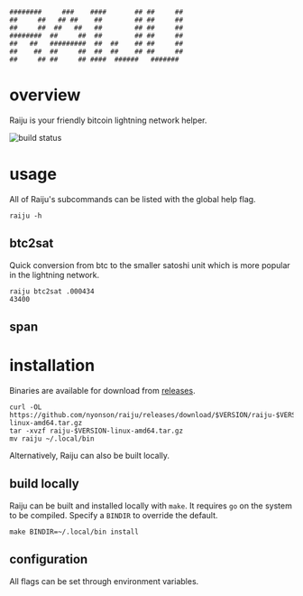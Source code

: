```
########     ###    ####       ## ##     ## 
##     ##   ## ##    ##        ## ##     ## 
##     ##  ##   ##   ##        ## ##     ## 
########  ##     ##  ##        ## ##     ## 
##   ##   #########  ##  ##    ## ##     ## 
##    ##  ##     ##  ##  ##    ## ##     ## 
##     ## ##     ## ####  ######   #######  
```

# overview

Raiju is your friendly bitcoin lightning network helper.

![build status](https://github.com/nyonson/raiju/actions/workflows/build.yml/badge.svg)

# usage

All of Raiju's subcommands can be listed with the global help flag.

```
raiju -h
```

## btc2sat

Quick conversion from btc to the smaller satoshi unit which is more popular in the lightning network.

```
raiju btc2sat .000434
43400
```

## span



# installation

Binaries are available for download from [releases](https://github.com/nyonson/raiju/releases).

```
curl -OL https://github.com/nyonson/raiju/releases/download/$VERSION/raiju-$VERSION-linux-amd64.tar.gz
tar -xvzf raiju-$VERSION-linux-amd64.tar.gz
mv raiju ~/.local/bin
```

Alternatively, Raiju can also be built locally.

## build locally

Raiju can be built and installed locally with `make`. It requires `go` on the system to be compiled. Specify a `BINDIR` to override the default.

```
make BINDIR=~/.local/bin install
```

## configuration

All flags can be set through environment variables.